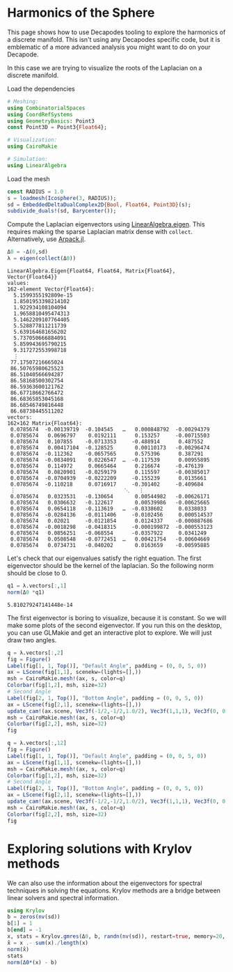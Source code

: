 


# Harmonics of the Sphere


This page shows how to use Decapodes tooling to explore the harmonics of a discrete manifold. This isn't using any Decapodes specific code, but it  is emblematic of a more advanced analysis you might want to do on your Decapode.


In this case we are trying to visualize the roots of the Laplacian on a discrete manifold.


Load the dependencies


```julia
# Meshing:
using CombinatorialSpaces
using CoordRefSystems
using GeometryBasics: Point3
const Point3D = Point3{Float64};

# Visualization:
using CairoMakie

# Simulation:
using LinearAlgebra
```


Load the mesh


```julia
const RADIUS = 1.0
s = loadmesh(Icosphere(3, RADIUS));
sd = EmbeddedDeltaDualComplex2D{Bool, Float64, Point3D}(s);
subdivide_duals!(sd, Barycenter());
```


Compute the Laplacian eigenvectors using [LinearAlgebra.eigen](https://docs.julialang.org/en/v1/stdlib/LinearAlgebra/#LinearAlgebra.eigen). This requires making the sparse Laplacian matrix dense with `collect`. Alternatively, use [Arpack.jl](https://arpack.julialinearalgebra.org/stable/).


```julia
Δ0 = -Δ(0,sd)
λ = eigen(collect(Δ0))
```


```
LinearAlgebra.Eigen{Float64, Float64, Matrix{Float64}, Vector{Float64}}
values:
162-element Vector{Float64}:
  5.1599355192809e-15
  1.8501953398214102
  1.922934108104094
  1.9658810495474313
  5.1462209107764405
  5.528877811211739
  5.639164681656202
  5.737050666884091
  5.859943695790215
  9.317272553998718
  ⋮
 77.17507216665024
 86.50765980625523
 86.51040566694287
 86.58168500302754
 86.59363600121762
 86.67718662766472
 86.68365853045168
 86.68546749816448
 86.68738445511202
vectors:
162×162 Matrix{Float64}:
 0.0785674  -0.00139719  -0.104545   …   0.000848792  -0.00294379
 0.0785674   0.0696797    0.0192111      0.153257     -0.00715503
 0.0785674   0.107855    -0.0713353     -0.488914      0.487552
 0.0785674   0.00417104  -0.128525       0.00110173   -0.00296474
 0.0785674  -0.112362    -0.0657565      0.575396      0.387291
 0.0785674  -0.0834091    0.0226547  …  -0.117539      0.00955895
 0.0785674   0.114972     0.0665464      0.216674     -0.476139
 0.0785674   0.0820901   -0.0259179      0.115597     -0.00385017
 0.0785674  -0.0704939   -0.0222209     -0.155239      0.0135661
 0.0785674  -0.110218     0.0716917     -0.301402     -0.409684
 ⋮                                   ⋱   ⋮            
 0.0785674   0.0323531   -0.130654       0.00544982   -0.00626171
 0.0785674   0.0306632   -0.122617       0.00539986   -0.00625665
 0.0785674   0.0654118   -0.113619   …  -0.0338602     0.0338033
 0.0785674  -0.0284136   -0.0111406     -0.0102456     0.000514537
 0.0785674   0.02021     -0.0121854      0.0124337    -0.000887686
 0.0785674  -0.0018298   -0.0418315     -0.000199872  -0.000553123
 0.0785674   0.0856251   -0.068554      -0.0357922     0.0341249
 0.0785674   0.0508548   -0.0772451  …   0.00421754   -0.00604669
 0.0785674   0.0734731   -0.040202       0.0163659    -0.00595885
```


Let's check that our eigenvalues satisfy the right equation. The first eigenvector should be the kernel of the laplacian. So the following norm should be close to 0.


```julia
q1 = λ.vectors[:,1]
norm(Δ0 *q1)
```


```
5.810279247141448e-14
```


The first eigenvector is boring to visualize, because it is constant. So we will make some plots of the second eigenvector. If you run this on the desktop, you can use GLMakie and get an interactive plot to explore. We will just draw two angles.


```julia
q = λ.vectors[:,2]
fig = Figure()
Label(fig[1, 1, Top()], "Default Angle", padding = (0, 0, 5, 0))
ax = LScene(fig[1,1], scenekw=(lights=[],))
msh = CairoMakie.mesh!(ax, s, color=q)
Colorbar(fig[1,2], msh, size=32)
# Second Angle
Label(fig[2, 1, Top()], "Bottom Angle", padding = (0, 0, 5, 0))
ax = LScene(fig[2,1], scenekw=(lights=[],))
update_cam!(ax.scene, Vec3f(-1/2,-1/2,1.0/2), Vec3f(1,1,1), Vec3f(0, 0, 1))
msh = CairoMakie.mesh!(ax, s, color=q)
Colorbar(fig[2,2], msh, size=32)
fig
```


```julia
q = λ.vectors[:,12]
fig = Figure()
Label(fig[1, 1, Top()], "Default Angle", padding = (0, 0, 5, 0))
ax = LScene(fig[1,1], scenekw=(lights=[],))
msh = CairoMakie.mesh!(ax, s, color=q)
Colorbar(fig[1,2], msh, size=32)
# Second Angle
Label(fig[2, 1, Top()], "Bottom Angle", padding = (0, 0, 5, 0))
ax = LScene(fig[2,1], scenekw=(lights=[],))
update_cam!(ax.scene, Vec3f(-1/2,-1/2,1.0/2), Vec3f(1,1,1), Vec3f(0, 0, 1))
msh = CairoMakie.mesh!(ax, s, color=q)
Colorbar(fig[2,2], msh, size=32)
fig
```




# Exploring solutions with Krylov methods


We can also use the information about the eigenvectors for spectral techniques in solving the equations. Krylov methods are a bridge between linear solvers and spectral information.


```julia
using Krylov
b = zeros(nv(sd))
b[1] = 1
b[end] = -1
x, stats = Krylov.gmres(Δ0, b, randn(nv(sd)), restart=true, memory=20, atol = 1e-10, rtol=1e-8, history=true, itmax=10000)
x̂ = x .- sum(x)./length(x)
norm(x̂)
stats
norm(Δ0*(x) - b)
```

